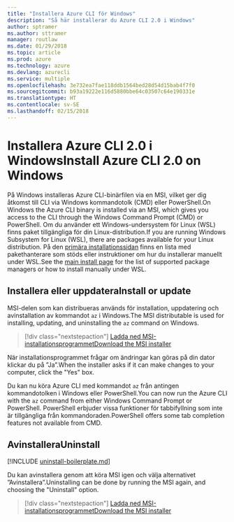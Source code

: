 ```yaml
---
title: "Installera Azure CLI för Windows"
description: "Så här installerar du Azure CLI 2.0 i Windows"
author: sptramer
ms.author: sttramer
manager: routlaw
ms.date: 01/29/2018
ms.topic: article
ms.prod: azure
ms.technology: azure
ms.devlang: azurecli
ms.service: multiple
ms.openlocfilehash: 3e732ea7fae118ddb1564bed28d54d15bab4f7f0
ms.sourcegitcommit: b93a19222e116d5880bbe64c03507c64e190331e
ms.translationtype: HT
ms.contentlocale: sv-SE
ms.lasthandoff: 02/15/2018
---
```

# <a name="install-azure-cli-20-on-windows"></a><span data-ttu-id="4750f-103">Installera Azure CLI 2.0 i Windows</span><span class="sxs-lookup"><span data-stu-id="4750f-103">Install Azure CLI 2.0 on Windows</span></span>

<span data-ttu-id="4750f-104">På Windows installeras Azure CLI-binärfilen via en MSI, vilket ger dig åtkomst till CLI via Windows kommandotolk (CMD) eller PowerShell.</span><span class="sxs-lookup"><span data-stu-id="4750f-104">On Windows the Azure CLI binary is installed via an MSI, which gives you access to the CLI through the Windows Command Prompt (CMD) or PowerShell.</span></span>
<span data-ttu-id="4750f-105">Om du använder ett Windows-undersystem för Linux (WSL) finns paket tillgängliga för din Linux-distribution.</span><span class="sxs-lookup"><span data-stu-id="4750f-105">If you are running Windows Subsystem for Linux (WSL), there are packages available for your Linux distribution.</span></span> <span data-ttu-id="4750f-106">På den [primära installationssidan](install-azure-cli.md) finns en lista med pakethanterare som stöds eller instruktioner om hur du installerar manuellt under WSL.</span><span class="sxs-lookup"><span data-stu-id="4750f-106">See the [main install page](install-azure-cli.md) for the list of supported package managers or how to install manually under WSL.</span></span>

## <a name="install-or-update"></a><span data-ttu-id="4750f-107">Installera eller uppdatera</span><span class="sxs-lookup"><span data-stu-id="4750f-107">Install or update</span></span>

<span data-ttu-id="4750f-108">MSI-delen som kan distribueras används för installation, uppdatering och avinstallation av kommandot `az` i Windows.</span><span class="sxs-lookup"><span data-stu-id="4750f-108">The MSI distributable is used for installing, updating, and uninstalling the `az` command on Windows.</span></span>

> [!div class="nextstepaction"]
> [<span data-ttu-id="4750f-109">Ladda ned MSI-installationsprogrammet</span><span class="sxs-lookup"><span data-stu-id="4750f-109">Download the MSI installer</span></span>](https://azurecliprod.blob.core.windows.net/msi/azure-cli-latest.msi)

<span data-ttu-id="4750f-110">När installationsprogrammet frågar om ändringar kan göras på din dator klickar du på ”Ja”.</span><span class="sxs-lookup"><span data-stu-id="4750f-110">When the installer asks if it can make changes to your computer, click the "Yes" box.</span></span>

<span data-ttu-id="4750f-111">Du kan nu köra Azure CLI med kommandot `az` från antingen kommandotolken i Windows eller PowerShell.</span><span class="sxs-lookup"><span data-stu-id="4750f-111">You can now run the Azure CLI with the `az` command from either Windows Command Prompt or PowerShell.</span></span> <span data-ttu-id="4750f-112">PowerShell erbjuder vissa funktioner för tabbifyllning som inte är tillgängliga från kommandoraden.</span><span class="sxs-lookup"><span data-stu-id="4750f-112">PowerShell offers some tab completion features not available from CMD.</span></span>

## <a name="uninstall"></a><span data-ttu-id="4750f-113">Avinstallera</span><span class="sxs-lookup"><span data-stu-id="4750f-113">Uninstall</span></span>

[!INCLUDE [uninstall-boilerplate.md](includes/uninstall-boilerplate.md)]

<span data-ttu-id="4750f-114">Du kan avinstallera genom att köra MSI igen och välja alternativet ”Avinstallera”.</span><span class="sxs-lookup"><span data-stu-id="4750f-114">Uninstalling can be done by running the MSI again, and choosing the "Uninstall" option.</span></span>

> [!div class="nextstepaction"]
> [<span data-ttu-id="4750f-115">Ladda ned MSI-installationsprogrammet</span><span class="sxs-lookup"><span data-stu-id="4750f-115">Download the MSI installer</span></span>](https://azurecliprod.blob.core.windows.net/msi/azure-cli-latest.msi)
